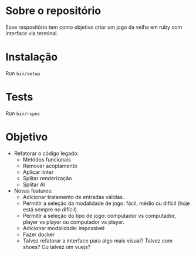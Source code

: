 # Sobre o repositório
Esse respositório tem como objetivo criar um jogo da velha em ruby com interface via terminal.

# Instalação
Run `bin/setup`

# Tests
Run `bin/rspec`

# Objetivo

- Refatorar o código legado:
  - Metódos funcionais
  - Remover acoplamento
  - Aplicar linter
  - Splitar renderização
  - Splitar AI
- Novas features:
  - Adicionar tratamento de entradas válidas.
  - Permitir a seleção da modalidade de jogo: fácil, médio ou difícil (hoje está sempre no difícil).
  - Permitir a seleção do tipo de jogo: computador vs computador, player vs player ou computador vs player.  
  - Adicionar modalidade: impossível
  - Fazer docker
  - Talvez refatorar a interface para algo mais visual? Talvez com shoes? Ou talvez om vuejs?
